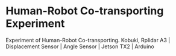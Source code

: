 # Human-Robot Co-transporting Experiment
Experiment of Human-Robot Co-transporting.
Kobuki, Rplidar A3 | Displacement Sensor | Angle Sensor | Jetson TX2 | Arduino
